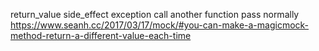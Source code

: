
return_value
side_effect
    exception
    call another function
    pass normally
    https://www.seanh.cc/2017/03/17/mock/#you-can-make-a-magicmock-method-return-a-different-value-each-time
